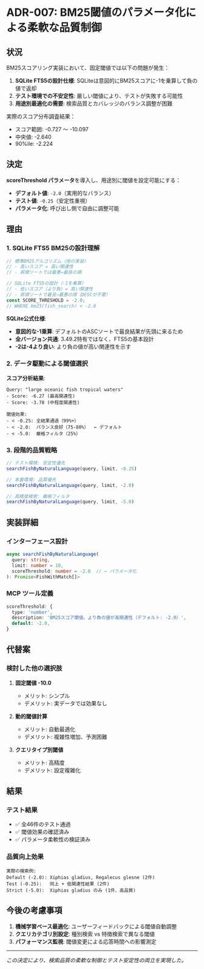 # ADR-007: BM25閾値のパラメータ化による柔軟な品質制御

## 状況

BM25スコアリング実装において、固定閾値では以下の問題が発生：

1. **SQLite FTS5の設計仕様**: SQLiteは意図的にBM25スコアに-1を乗算して負の値で返却
2. **テスト環境での不安定性**: 厳しい閾値により、テストが失敗する可能性
3. **用途別最適化の需要**: 検索品質とカバレッジのバランス調整が困難

実際のスコア分布調査結果：
- スコア範囲: -0.727 ～ -10.097  
- 中央値: -2.640
- 90%ile: -2.224

## 決定

**scoreThreshold パラメータ**を導入し、用途別に閾値を設定可能にする：

- **デフォルト値**: `-2.0`（実用的なバランス）
- **テスト値**: `-0.25`（安定性重視）
- **パラメータ化**: 呼び出し側で自由に調整可能

## 理由

### 1. SQLite FTS5 BM25の設計理解

```typescript
// 標準BM25アルゴリズム（他の実装）
// - 高いスコア = 高い関連性
// - 昇順ソートでは最悪→最良の順

// SQLite FTS5の設計（-1を乗算）
// - 低いスコア（より負）= 高い関連性  
// - 昇順ソートで最良→最悪の順（DESCが不要）
const SCORE_THRESHOLD = -2.0;
// WHERE bm25(fish_search) < -2.0
```

**SQLite公式仕様**:
- **意図的な-1乗算**: デフォルトのASCソートで最良結果が先頭に来るため
- **全バージョン共通**: 3.49.2特有ではなく、FTS5の基本設計
- **-2は-4より良い**: より負の値が高い関連性を示す

### 2. データ駆動による閾値選択

**スコア分析結果**:
```text
Query: "large oceanic fish tropical waters"
- Score: -6.27 (最高関連性)
- Score: -3.78 (中程度関連性)

閾値効果:
- < -0.25: 全結果通過（99%+）
- < -2.0:  バランス良好（75-80%）  ← デフォルト
- < -5.0:  厳格フィルタ（25%）
```

### 3. 段階的品質戦略

```typescript
// テスト環境: 安定性優先
searchFishByNaturalLanguage(query, limit, -0.25)

// 本番環境: 品質優先
searchFishByNaturalLanguage(query, limit, -2.0)

// 高精度検索: 厳格フィルタ
searchFishByNaturalLanguage(query, limit, -5.0)
```

## 実装詳細

### インターフェース設計

```typescript
async searchFishByNaturalLanguage(
  query: string,
  limit: number = 10,
  scoreThreshold: number = -2.0  // ← パラメータ化
): Promise<FishWithMatch[]>
```

### MCP ツール定義

```typescript
scoreThreshold: {
  type: 'number',
  description: 'BM25スコア閾値。より負の値が高関連性（デフォルト: -2.0）',
  default: -2.0,
}
```

## 代替案

### 検討した他の選択肢

1. **固定閾値 -10.0**
   - メリット: シンプル
   - デメリット: 実データでは効果なし

2. **動的閾値計算**
   - メリット: 自動最適化
   - デメリット: 複雑性増加、予測困難

3. **クエリタイプ別閾値**
   - メリット: 高精度
   - デメリット: 設定複雑化

## 結果

### テスト結果
- ✅ 全46件のテスト通過
- ✅ 閾値効果の確認済み
- ✅ パラメータ柔軟性の検証済み

### 品質向上効果
```text
実際の検索例:
Default (-2.0): Xiphias gladius, Regalecus glesne (2件)
Test (-0.25):   同上 + 低関連性結果 (2件)
Strict (-5.0):  Xiphias gladius のみ (1件、高品質)
```

## 今後の考慮事項

1. **機械学習ベース最適化**: ユーザーフィードバックによる閾値自動調整
2. **クエリカテゴリ別設定**: 種別検索 vs 特徴検索で異なる閾値
3. **パフォーマンス監視**: 閾値変更による応答時間への影響測定

---

*この決定により、検索品質の柔軟な制御とテスト安定性の両立を実現した。*